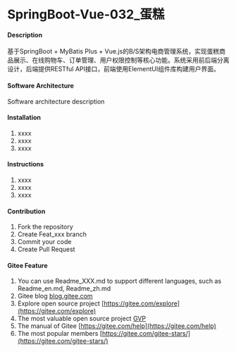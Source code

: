 # SpringBoot-Vue-032_蛋糕

#### Description
基于SpringBoot + MyBatis Plus + Vue.js的B/S架构电商管理系统，实现蛋糕商品展示、在线购物车、订单管理、用户权限控制等核心功能。系统采用前后端分离设计，后端提供RESTful API接口，前端使用ElementUI组件库构建用户界面。

#### Software Architecture
Software architecture description

#### Installation

1.  xxxx
2.  xxxx
3.  xxxx

#### Instructions

1.  xxxx
2.  xxxx
3.  xxxx

#### Contribution

1.  Fork the repository
2.  Create Feat_xxx branch
3.  Commit your code
4.  Create Pull Request


#### Gitee Feature

1.  You can use Readme\_XXX.md to support different languages, such as Readme\_en.md, Readme\_zh.md
2.  Gitee blog [blog.gitee.com](https://blog.gitee.com)
3.  Explore open source project [https://gitee.com/explore](https://gitee.com/explore)
4.  The most valuable open source project [GVP](https://gitee.com/gvp)
5.  The manual of Gitee [https://gitee.com/help](https://gitee.com/help)
6.  The most popular members  [https://gitee.com/gitee-stars/](https://gitee.com/gitee-stars/)
